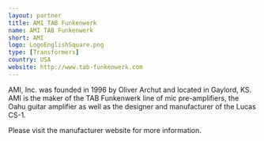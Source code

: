 ```yaml
---
layout: partner
title: AMI TAB Funkenwerk
name: AMI TAB Funkenwerk
short: AMI
logo: LogoEnglishSquare.png
type: [Transformers]
country: USA
website: http://www.tab-funkenwerk.com
---
```


AMI, Inc. was founded in 1996 by Oliver Archut and located in Gaylord, KS. AMI is the maker of the TAB Funkenwerk line of mic pre-amplifiers, the Oahu guitar amplifier as well as the designer and manufacturer of the Lucas CS-1.

Please visit the manufacturer website for more information.

